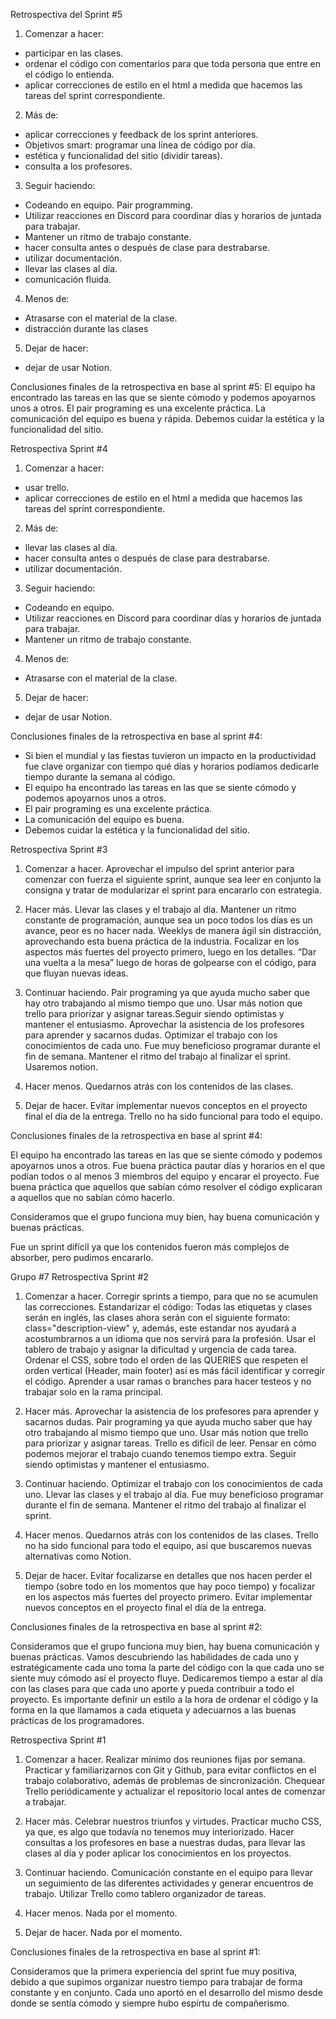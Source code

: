 Retrospectiva del Sprint #5
1. Comenzar a hacer:
- participar en las clases.
- ordenar el código con comentarios para que toda persona que entre en el código lo entienda.
- aplicar correcciones de estilo en el html a medida que hacemos las tareas del sprint correspondiente.


2. Más de:
- aplicar correcciones y feedback de los sprint anteriores.
- Objetivos smart: programar una línea de código por día.
- estética y funcionalidad del sitio (dividir tareas).
- consulta a los profesores.
3. Seguir haciendo:
- Codeando en equipo. Pair programming.
- Utilizar reacciones en Discord para coordinar días y horarios de juntada para trabajar.
- Mantener un ritmo de trabajo constante.
- hacer consulta antes o después de clase para destrabarse.
- utilizar documentación.
- llevar las clases al día.
- comunicación fluida.




4. Menos de:
- Atrasarse con el material de la clase.
- distracción durante las clases


5. Dejar de hacer:
- dejar de usar Notion.

Conclusiones finales de la retrospectiva en base al sprint #5:
El equipo ha encontrado las tareas en las que se siente cómodo y podemos apoyarnos unos a otros.
El pair programing es una excelente práctica.
La comunicación del equipo es buena y rápida.
Debemos cuidar la estética y la funcionalidad del sitio.

Retrospectiva Sprint #4
1. Comenzar a hacer:

- usar trello.
- aplicar correcciones de estilo en el html a medida que hacemos las tareas del sprint correspondiente.

2. Más de:

- llevar las clases al día.
- hacer consulta antes o después de clase para destrabarse.
- utilizar documentación.

3. Seguir haciendo:

- Codeando en equipo.
- Utilizar reacciones en Discord para coordinar días y horarios de juntada para trabajar.
- Mantener un ritmo de trabajo constante.

4. Menos de:

- Atrasarse con el material de la clase.

5. Dejar de hacer:

- dejar de usar Notion.

Conclusiones finales de la retrospectiva en base al sprint #4:
- Si bien el mundial y las fiestas tuvieron un impacto en la productividad fue clave organizar con tiempo qué días y horarios podíamos dedicarle tiempo durante la semana al código.
- El equipo ha encontrado las tareas en las que se siente cómodo y podemos apoyarnos unos a otros.
- El pair programing es una excelente práctica.
- La comunicación del equipo es buena.
- Debemos cuidar la estética y la funcionalidad del sitio.



Retrospectiva Sprint #3
1. Comenzar a hacer. Aprovechar el impulso del sprint anterior para comenzar con fuerza el siguiente sprint, aunque sea leer en conjunto la consigna y tratar de modularizar el sprint para encararlo con estrategia.
 
2. Hacer más.  Llevar las clases y el trabajo al día. Mantener un ritmo constante de programación, aunque sea un poco todos los días es un avance, peor es no hacer nada. Weeklys de manera ágil sin distracción, aprovechando esta buena práctica de la industria. Focalizar en los aspectos más fuertes del proyecto primero, luego en los detalles. “Dar una vuelta a la mesa” luego de horas de golpearse con el código, para que fluyan nuevas ideas.
 
3. Continuar haciendo.  Pair programing ya que ayuda mucho saber que hay otro trabajando al mismo tiempo que uno. Usar más notion que trello para priorizar y asignar tareas.Seguir siendo optimistas y mantener el entusiasmo. Aprovechar la asistencia de los profesores para aprender y sacarnos dudas. Optimizar el trabajo con los conocimientos de cada uno. Fue muy beneficioso programar durante el fin de semana. Mantener el ritmo del trabajo al finalizar el sprint. Usaremos notion.
 
4. Hacer menos. Quedarnos atrás con los contenidos de las clases. 
 
5. Dejar de hacer. Evitar implementar nuevos conceptos en el proyecto final el día de la entrega. Trello no ha sido funcional para todo el equipo.
 
Conclusiones finales de la retrospectiva en base al sprint #4:
 
El equipo ha encontrado las tareas en las que se siente cómodo y podemos apoyarnos unos a otros. Fue buena práctica pautar días y horarios en el que podían todos o al menos 3 miembros del equipo y encarar el proyecto. Fue buena práctica que aquellos que sabían cómo resolver el código explicaran a aquellos que no sabían cómo hacerlo.
 
Consideramos que el grupo funciona muy bien, hay buena comunicación y buenas prácticas. 

Fue un sprint difícil ya que los contenidos fueron más complejos de absorber, pero pudimos encararlo. 


Grupo #7
Retrospectiva Sprint #2
1. Comenzar a hacer.
	Corregir sprints a tiempo, para que no se acumulen las correcciones.
	Estandarizar el código: Todas las etiquetas y clases serán en inglés, las clases ahora serán con el siguiente formato: class="description-view" y, además, este estandar nos ayudará a acostumbrarnos a un idioma que nos servirá para la profesión.
	Usar el tablero de trabajo y asignar la dificultad y urgencia de cada tarea.
	Ordenar el CSS, sobre todo el orden de las QUERIES que respeten el orden vertical (Header, main footer) así es más fácil identificar y corregir el código.
	Aprender a usar ramas o branches para hacer testeos y no trabajar solo en la rama principal.

2. Hacer más. 
	Aprovechar la asistencia de los profesores para aprender y sacarnos dudas.
	Pair programing ya que ayuda mucho saber que hay otro trabajando al mismo tiempo que uno. 
	Usar más notion que trello para priorizar y asignar tareas. Trello es dificil de leer.
	Pensar en cómo podemos mejorar el trabajo cuando tenemos tiempo extra.
	Seguir siendo optimistas y mantener el entusiasmo.

3. Continuar haciendo.
	Optimizar el trabajo con los conocimientos de cada uno.
	Llevar las clases y el trabajo al día.
	Fue muy beneficioso programar durante el fin de semana.
	Mantener el ritmo del trabajo al finalizar el sprint.

4. Hacer menos.
	Quedarnos atrás con los contenidos de las clases.
	Trello no ha sido funcional para todo el equipo, así que buscaremos nuevas alternativas como Notion.

5. Dejar de hacer.
	Evitar focalizarse en detalles que nos hacen perder el tiempo (sobre todo en los momentos que hay poco tiempo) y focalizar en los aspectos más fuertes del proyecto primero.
	Evitar implementar nuevos conceptos en el proyecto final el día de la entrega.

Conclusiones finales de la retrospectiva en base al sprint #2:

Consideramos que el grupo funciona muy bien, hay buena comunicación y buenas prácticas. Vamos descubriendo las habilidades de cada uno y estratégicamente cada uno toma la parte del código con la que cada uno se siente muy cómodo así el proyecto fluye. Dedicaremos tiempo a estar al día con las clases para que cada uno aporte y pueda contribuir a todo el proyecto. Es importante definir un estilo a la hora de ordenar el código y la forma en la que llamamos a cada etiqueta y adecuarnos a las buenas prácticas de los programadores.



Retrospectiva Sprint #1

1. Comenzar a hacer.
	Realizar mínimo dos reuniones fijas por semana.
	Practicar y familiarizarnos con Git y Github, para evitar conflictos en el trabajo colaborativo, además de problemas de sincronización.
	Chequear Trello periódicamente y actualizar el repositorio local antes de comenzar a trabajar.

2. Hacer más.
	Celebrar nuestros triunfos y virtudes. 
	Practicar mucho CSS, ya que, es algo que todavía no tenemos muy interiorizado.
	Hacer consultas a los profesores en base a nuestras dudas, para llevar las clases al día y poder aplicar los conocimientos en los proyectos.

3. Continuar haciendo.
	Comunicación constante en el equipo para llevar un seguimiento de las diferentes actividades y generar encuentros de trabajo.
	Utilizar Trello como tablero organizador de tareas.

4. Hacer menos.
	Nada por el momento.
5. Dejar de hacer.
	Nada por el momento.

Conclusiones finales de la retrospectiva en base al sprint #1:

Consideramos que la primera experiencia del sprint fue muy positiva, debido a que supimos organizar nuestro tiempo para trabajar de forma constante y en conjunto. Cada uno aportó en el desarrollo del mismo desde donde se sentía cómodo y siempre hubo espírtu de compañerismo.


